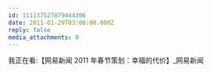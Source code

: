 ```yaml
---
id: 111137527879444306
date: 2011-01-29T03:08:00.000Z
reply: false
media_attachments: 0
---
```


我正在看:【网易新闻 2011 年春节策划：幸福的代价】_网易新闻 ​​​​

